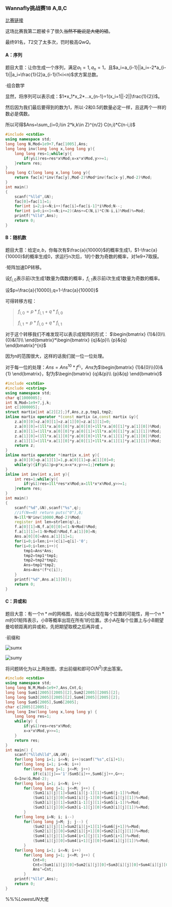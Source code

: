 ### Wannafly挑战赛18 A,B,C

[比赛链接](https://www.nowcoder.com/acm/contest/129#question)

这场比赛我第二题被卡了很久~~当然不能说是大佬的错~~。

最终91名，$T2$交了太多次，罚时极高$QwQ$。

#### A：序列

题目大意：让你生成一个序列，满足$a_1=1,a_n=1$，且$a_i=a_{i-1}||a_i=-2*a_{i-1}||a_i=\frac{1}{2}a_{i-1}(1<i<n)$求方案总数。

·组合数学

显然，将序列可以表示成：$1*x_1*x_2*...x_{n-1}=1(x_i=1||-2||\frac{1}{2})$。

然后因为我们最后要得到的数为1，所以-2和0.5的数量必定一样，且这两个一样的数必是偶数。

所以可得$Ans=\sum_{i=0,i\in 2*k,k\in Z}^{n/2} C(n,i)*C(n-i,i)$

~~~c++
#include <cstdio>
using namespace std;
long long N,Mod=1e9+7,fac[1005],Ans;
long long inv(long long x,long long y){
	long long res=1;while(y){
		if(y&1)res=res*x%Mod;x=x*x%Mod,y>>=1;
	}return res;
}
long long C(long long x,long long y){
	return fac[x]*inv(fac[y],Mod-2)%Mod*inv(fac[x-y],Mod-2)%Mod;
}
int main()
{
	scanf("%lld",&N);
	fac[0]=fac[1]=1;
	for(int i=2;i<=N;i++)fac[i]=fac[i-1]*i%Mod;N--;
	for(int i=0;i<<1<=N;i+=2)(Ans+=C(N,i)*C(N-i,i)%Mod)%=Mod;
	printf("%lld",Ans);
	return 0;
}
~~~



#### B：随机数

题目大意：给定$a,b$，你每次有$\frac{a}{10000}$的概率生成1，$1-\frac{a}{10000}$的概率生成0，求运行n次后，1的个数为奇数的概率，对1e9+7取膜。

·矩阵加速DP转移。

设$f_{i,0}$表示前i次生成1数量为偶数的概率，$f_{i,1}$表示前i次生成1数量为奇数的概率。

设$p=\frac{a}{10000},q=1-\frac{a}{10000}$

可得转移方程：

> $f_{i,0}=p*f_{i,1}+q*f_{i,0}$
>
> $f_{i,1}=p*f_{i,0}+q*f_{i,1}$

对于这个转移我们不难发现可以表示成矩阵的形式：
$\begin{bmatrix} {1}&{0}\\ {0}&{1}\\ \end{bmatrix}*\begin{bmatrix} {q}&{p}\\ {p}&{q} \end{bmatrix}^{n}$

因为n的范围很大，这样的话我们就一位一位处理。

对于每一位的处理：$Ans=Ans^{10}*f^{c_i}$，$Ans$为$\begin{bmatrix} {1}&{0}\\{0}&{1} \end{bmatrix}，$$f$为$\begin{bmatrix} {q}&{p}\\ {p}&{q} \end{bmatrix}$

~~~c++
#include <cstdio>
#include <cstring>
using namespace std;
char q[1000005];
int N,Mod=1e9+7,j,k;
int c[1000005];
struct martix{int a[2][2];}f,Ans,z,p,tmp1,tmp2;
inline martix operator *(const martix &x,const martix &y){
	z.a[0][0]=z.a[0][1]=z.a[1][0]=z.a[1][1]=0;
	z.a[0][0]=(1ll*x.a[0][0]*y.a[0][0]+1ll*x.a[0][1]*y.a[1][0])%Mod;
	z.a[0][1]=(1ll*x.a[0][0]*y.a[0][1]+1ll*x.a[0][1]*y.a[1][1])%Mod;
	z.a[1][0]=(1ll*x.a[1][0]*y.a[0][0]+1ll*x.a[1][1]*y.a[1][0])%Mod;
	z.a[1][1]=(1ll*x.a[1][0]*y.a[0][1]+1ll*x.a[1][1]*y.a[1][1])%Mod;
	return z;
}
inline martix operator *(martix x,int y){
	p.a[0][0]=p.a[1][1]=1,p.a[0][1]=p.a[1][0]=0;
	while(y){if(y&1)p=p*x;x=x*x;y>>=1;}return p;
}
inline int inv(int x,int y){
	int res=1;while(y){
		if(y&1)res=1ll*res*x%Mod;x=1ll*x*x%Mod,y>>=1;
	}return res;
}
int main()
{
	scanf("%d",&N),scanf("%s",q);
	//if(N==0) return puts("0"),0;
	N=1ll*N*inv(10000,Mod-2)%Mod;
	register int len=strlen(q),i;
	f.a[0][1]=N,f.a[0][0]=(1-N+Mod)%Mod;
	f.a[1][1]=(1-N+Mod)%Mod,f.a[1][0]=N;
	Ans.a[0][0]=Ans.a[1][1]=1;
	for(i=0;i<len;i++)c[i]=q[i]-'0';
	for(i=0;i<len;i++){
		tmp1=Ans*Ans;
		tmp2=tmp1*tmp1;
		tmp2=tmp2*tmp2;
		Ans=tmp1*tmp2;
		Ans=Ans*(f*c[i]);
	}
	printf("%d",Ans.a[1][0]);
	return 0;
}
~~~



#### C：异或和

题目大意：有一个$n*m$的网格图，给出小B出现在每个位置的可能性，用一个$n*m$的01矩阵表示，小B等概率出现在所有1的位置。求小A在每个位置上与小B期望曼哈顿距离的异或和，先把期望取模之后再异或 。

·前缀和

![sumx](\\pic\sumx.png)

![sumy](\\pic\sumy.png)

将问题转化为以上两张图，求出前缀和即可$O(N^2)$求出答案。

~~~c++
#include <cstdio>
using namespace std;
long long N,M,Mod=1e9+7,Ans,Cnt,G;
long long Sum1[2005][2005][2],Sum2[2005][2005][2];
long long Sum3[2005][2005][2],Sum4[2005][2005][2];
long long Sum5[2005],Sum6[2005];
char c[2005][2005];
long long Inv(long long x,long long y) {
	long long res=1;
	while(y) {
		if(y&1)res=res*x%Mod;
		x=x*x%Mod,y>>=1;
	}
	return res;
}
int main() {
	scanf("%lld%lld",&N,&M);
	for(long long i=1; i<=N; i++)scanf("%s",c[i]+1);
	for(long long i=1; i<=N; i++)
		for(long long j=1; j<=M; j++)
			if(c[i][j]=='1')Sum5[i]++,Sum6[j]++,G++;
	G=Inv(G,Mod-2);
	for(long long i=1; i<=N; i++)
		for(long long j=1; j<=M; j++) {
			(Sum1[i][j][1]=Sum1[i][j-1][1]+Sum6[j-1])%=Mod;
			(Sum1[i][j][0]=Sum1[i][j-1][0]+Sum1[i][j][1])%=Mod;
			(Sum3[i][j][1]=Sum3[i-1][j][1]+Sum5[i-1])%=Mod;
			(Sum3[i][j][0]=Sum3[i-1][j][0]+Sum3[i][j][1])%=Mod;
		}
	for(long long i=N; i; i--)
		for(long long j=M; j; j--) {
			(Sum2[i][j][1]=Sum2[i][j+1][1]+Sum6[j+1])%=Mod;
			(Sum2[i][j][0]=Sum2[i][j+1][0]+Sum2[i][j][1])%=Mod;
			(Sum4[i][j][1]=Sum4[i+1][j][1]+Sum5[i+1])%=Mod;
			(Sum4[i][j][0]=Sum4[i+1][j][0]+Sum4[i][j][1])%=Mod;
		}
	for(long long i=1; i<=N; i++)
		for(long long j=1; j<=M; j++) {
			Cnt=0;
			Cnt=(Sum1[i][j][0]+Sum2[i][j][0]+Sum3[i][j][0]+Sum4[i][j][0])%Mod*G%Mod;
			Ans^=Cnt;
		}
	printf("%lld",Ans);
	return 0;
}
~~~



%%%$LowestJN$大佬